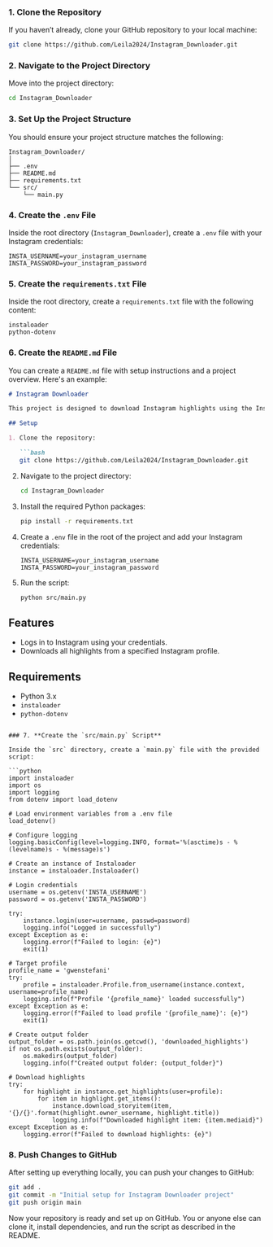 ### 1. **Clone the Repository**

If you haven’t already, clone your GitHub repository to your local machine:

```bash
git clone https://github.com/Leila2024/Instagram_Downloader.git
```

### 2. **Navigate to the Project Directory**

Move into the project directory:

```bash
cd Instagram_Downloader
```

### 3. **Set Up the Project Structure**

You should ensure your project structure matches the following:

```
Instagram_Downloader/
│
├── .env
├── README.md
├── requirements.txt
└── src/
    └── main.py
```

### 4. **Create the `.env` File**

Inside the root directory (`Instagram_Downloader`), create a `.env` file with your Instagram credentials:

```plaintext
INSTA_USERNAME=your_instagram_username
INSTA_PASSWORD=your_instagram_password
```

### 5. **Create the `requirements.txt` File**

Inside the root directory, create a `requirements.txt` file with the following content:

```plaintext
instaloader
python-dotenv
```

### 6. **Create the `README.md` File**

You can create a `README.md` file with setup instructions and a project overview. Here's an example:

```markdown
# Instagram Downloader

This project is designed to download Instagram highlights using the Instaloader library.

## Setup

1. Clone the repository:

   ```bash
   git clone https://github.com/Leila2024/Instagram_Downloader.git
   ```

2. Navigate to the project directory:

   ```bash
   cd Instagram_Downloader
   ```

3. Install the required Python packages:

   ```bash
   pip install -r requirements.txt
   ```

4. Create a `.env` file in the root of the project and add your Instagram credentials:

   ```plaintext
   INSTA_USERNAME=your_instagram_username
   INSTA_PASSWORD=your_instagram_password
   ```

5. Run the script:

   ```bash
   python src/main.py
   ```

## Features

- Logs in to Instagram using your credentials.
- Downloads all highlights from a specified Instagram profile.

## Requirements

- Python 3.x
- `instaloader`
- `python-dotenv`
```

### 7. **Create the `src/main.py` Script**

Inside the `src` directory, create a `main.py` file with the provided script:

```python
import instaloader
import os
import logging
from dotenv import load_dotenv

# Load environment variables from a .env file
load_dotenv()

# Configure logging
logging.basicConfig(level=logging.INFO, format='%(asctime)s - %(levelname)s - %(message)s')

# Create an instance of Instaloader
instance = instaloader.Instaloader()

# Login credentials
username = os.getenv('INSTA_USERNAME')
password = os.getenv('INSTA_PASSWORD')

try:
    instance.login(user=username, passwd=password)
    logging.info("Logged in successfully")
except Exception as e:
    logging.error(f"Failed to login: {e}")
    exit(1)

# Target profile
profile_name = 'gwenstefani'
try:
    profile = instaloader.Profile.from_username(instance.context, username=profile_name)
    logging.info(f"Profile '{profile_name}' loaded successfully")
except Exception as e:
    logging.error(f"Failed to load profile '{profile_name}': {e}")
    exit(1)

# Create output folder
output_folder = os.path.join(os.getcwd(), 'downloaded_highlights')
if not os.path.exists(output_folder):
    os.makedirs(output_folder)
    logging.info(f"Created output folder: {output_folder}")

# Download highlights
try:
    for highlight in instance.get_highlights(user=profile):
        for item in highlight.get_items():
            instance.download_storyitem(item, '{}/{}'.format(highlight.owner_username, highlight.title))
            logging.info(f"Downloaded highlight item: {item.mediaid}")
except Exception as e:
    logging.error(f"Failed to download highlights: {e}")
```

### 8. **Push Changes to GitHub**

After setting up everything locally, you can push your changes to GitHub:

```bash
git add .
git commit -m "Initial setup for Instagram Downloader project"
git push origin main
```

Now your repository is ready and set up on GitHub. You or anyone else can clone it, install dependencies, and run the script as described in the README.
